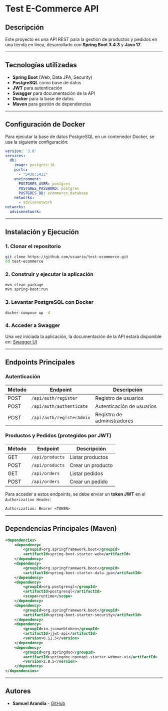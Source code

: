 # Test E-Commerce API

## Descripción
Este proyecto es una API REST para la gestión de productos y pedidos en una tienda en línea, desarrollado con **Spring Boot 3.4.3** y **Java 17**.

---

## Tecnologías utilizadas
- **Spring Boot** (Web, Data JPA, Security)
- **PostgreSQL** como base de datos
- **JWT** para autenticación
- **Swagger** para documentación de la API
- **Docker** para la base de datos
- **Maven** para gestión de dependencias

---

## Configuración de Docker
Para ejecutar la base de datos PostgreSQL en un contenedor Docker, se usa la siguiente configuración:

```yaml
version: '3.8'
services:
  db:
    image: postgres:16
    ports:
      - "5430:5432"
    environment:
      POSTGRES_USER: postgres
      POSTGRES_PASSWORD: postgres
      POSTGRES_DB: ecommerce_database
    networks:
      - advisenetwork
networks:
  advisenetwork:
```

---

## Instalación y Ejecución

### 1. Clonar el repositorio
```bash
git clone https://github.com/usuario/test-ecommerce.git
cd test-ecommerce
```

### 2. Construir y ejecutar la aplicación
```bash
mvn clean package
mvn spring-boot:run
```

### 3. Levantar PostgreSQL con Docker
```bash
docker-compose up -d
```

### 4. Acceder a Swagger
Una vez iniciada la aplicación, la documentación de la API estará disponible en:
[Swagger UI](http://localhost:8080/api/swagger-ui.html)

---

## Endpoints Principales

### **Autenticación**
| Método | Endpoint | Descripción |
|--------|----------|-------------|
| POST | `/api/auth/register` | Registro de usuarios |
| POST | `/api/auth/authenticate` | Autenticación de usuarios |
| POST | `/api/auth/registerAdmin` | Registro de administradores |

### **Productos y Pedidos** (protegidos por JWT)
| Método | Endpoint | Descripción |
|--------|----------|-------------|
| GET | `/api/products` | Listar productos |
| POST | `/api/products` | Crear un producto |
| GET | `/api/orders` | Listar pedidos |
| POST | `/api/orders` | Crear un pedido |

Para acceder a estos endpoints, se debe enviar un **token JWT** en el `Authorization Header`:
```
Authorization: Bearer <TOKEN>
```

---

## Dependencias Principales (Maven)
```xml
<dependencies>
    <dependency>
        <groupId>org.springframework.boot</groupId>
        <artifactId>spring-boot-starter-web</artifactId>
    </dependency>
    <dependency>
        <groupId>org.springframework.boot</groupId>
        <artifactId>spring-boot-starter-data-jpa</artifactId>
    </dependency>
    <dependency>
        <groupId>org.postgresql</groupId>
        <artifactId>postgresql</artifactId>
        <scope>runtime</scope>
    </dependency>
    <dependency>
        <groupId>org.springframework.boot</groupId>
        <artifactId>spring-boot-starter-security</artifactId>
    </dependency>
    <dependency>
        <groupId>io.jsonwebtoken</groupId>
        <artifactId>jjwt-api</artifactId>
        <version>0.11.5</version>
    </dependency>
    <dependency>
        <groupId>org.springdoc</groupId>
        <artifactId>springdoc-openapi-starter-webmvc-ui</artifactId>
        <version>2.8.5</version>
    </dependency>
</dependencies>
```

---

## Autores
- **Samuel Arandia** - [GitHub](https://github.com/samuelArandia)

